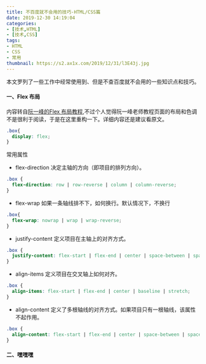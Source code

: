 ```yaml
---
title: 不百度就不会用的技巧-HTML/CSS篇
date: 2019-12-30 14:19:04
categories:
- [技术,HTML]
- [技术,CSS]
tags:
- HTML
- CSS
- 常用
thumbnail: https://s2.ax1x.com/2019/12/31/l3E43j.jpg
---
```

本文罗列了一些工作中经常使用到、但是不查百度就不会用的一些知识点和技巧。

#### 一、Flex 布局
内容转自[阮一峰的Flex 布局教程](http://www.ruanyifeng.com/blog/2015/07/flex-grammar.html),不过个人觉得阮一峰老师教程页面的布局和色调不是很利于阅读，于是在这里重构一下。详细内容还是建议看原文。
```css
.box{
  display: flex;
}
```
常用属性
* flex-direction
决定主轴的方向（即项目的排列方向）。
```css
.box {
  flex-direction: row | row-reverse | column | column-reverse;
}
```
<!-- more -->
* flex-wrap
如果一条轴线排不下，如何换行。默认情况下，不换行
```css
.box{
  flex-wrap: nowrap | wrap | wrap-reverse;
}
```
* justify-content
定义项目在主轴上的对齐方式。
```css
.box {
  justify-content: flex-start | flex-end | center | space-between | space-around;
}
```
* align-items
定义项目在交叉轴上如何对齐。
```css
.box {
  align-items: flex-start | flex-end | center | baseline | stretch;
}
```
* align-content
定义了多根轴线的对齐方式。如果项目只有一根轴线，该属性不起作用。
```css
.box {
  align-content: flex-start | flex-end | center | space-between | space-around | stretch;
}
```

#### 二、嘿嘿嘿

